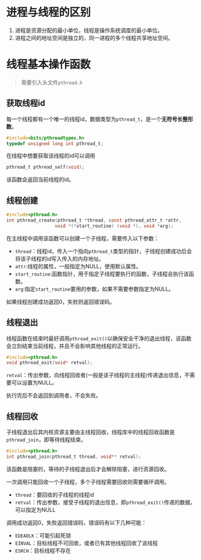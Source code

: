 # 进程与线程的区别
1. 进程是资源分配的最小单位，线程是操作系统调度的最小单位。
2. 进程之间的地址空间是独立的，同一进程的多个线程共享地址空间。
# 线程基本操作函数
>需要引入头文件`pthread.h`
## 获取线程id
每一个线程都有一个唯一的线程id，数据类型为`pthread_t`，是一个**无符号长整形数**。

```c
#include<bits/pthreadtypes.h>
typedef unsigned long int pthread_t;
```

在线程中想要获取该线程的id可以调用

```c
pthread_t pthread_self(void);
```
该函数会返回当前线程的id。
## 线程创建
```c
#include<pthread.h>
int pthread_create(pthread_t *thread, const pthread_attr_t *attr,
				  void *(*start_routine) (void *), void *arg);
```
在主线程中调用该函数可以创建一个子线程，需要传入以下参数：

- `thread`：线程id，传入一个指向`pthread_t`类型的指针，子线程创建成功后会将该子线程的id写入传入的内存地址。
- `attr`:线程的属性，一般指定为NULL，使用默认属性。
- `start_routine`:函数指针，用于指定子线程要执行的函数，子线程会执行该函数。
- `arg`:指定`start_routine`要用的参数，如果不需要参数指定为NULL。

如果线程创建成功返回0，失败则返回错误码。

## 线程退出

线程函数在结束时最好调用`pthread_exit()`以确保安全干净的退出线程，该函数会立刻结束当前线程，并且不会影响其他线程的正常运行。

```c
#include<pthread.h>
void pthread_exit(void* retval);
```

`retval`：传出参数，向线程回收者(一般是该子线程的主线程)传递退出信息，不需要可以设置为NULL。

执行完后不会返回到调用者，不会失败。

## 线程回收

子线程退出后其内核资源主要由主线程回收，线程库中的线程回收函数是`pthread_join`，即等待线程结束。

```c
#include<pthread.h>
int pthread_join(pthread_t thread, void** retval);
```

该函数是阻塞的，等待的子线程退出后才会解除阻塞，进行资源回收。

一次调用只能回收一个子线程，多个子线程需要回收则需要循环调用。

- `thread`：要回收的子线程的线程id
- `retval`：传出参数，接受子线程的退出信息，即`pthread_exit()`传递的数据，可以指定为NULL

调用成功返回0，失败返回错误码，错误码有以下几种可能：

- `EDEADLK`：可能引起死锁
- `EINVAL`：目标线程不可回收，或者已有其他线程回收了该线程
- `ESRCH`：目标线程不存在
